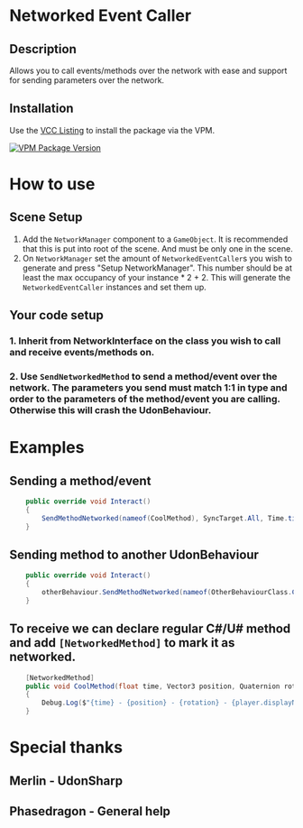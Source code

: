 # Networked Event Caller

## Description
Allows you to call events/methods over the network with ease and support for sending parameters over the network.

## Installation
Use the [VCC Listing](https://miner28.github.io/NetworkedEventCaller/) to install the package via the VPM.

[![VPM Package Version](https://img.shields.io/vpm/v/com.miner28.networked-event-caller?repository_url=https%3A%2F%2Fminer28.github.io%2FNetworkedEventCaller%2Findex.json)](https://miner28.github.io/NetworkedEventCaller)

# How to use
## Scene Setup
1. Add the `NetworkManager` component to a `GameObject`. It is recommended that this is put into root of the scene. And must be only one in the scene.
2. On `NetworkManager` set the amount of `NetworkedEventCaller`s you wish to generate and press "Setup NetworkManager". This number should be at least the max occupancy of your instance * 2 + 2. This will generate the `NetworkedEventCaller` instances and set them up.
## Your code setup
### 1. Inherit from NetworkInterface on the class you wish to call and receive events/methods on.
### 2. Use `SendNetworkedMethod` to send a method/event over the network. The parameters you send must match 1:1 in type and order to the parameters of the method/event you are calling. Otherwise this will crash the UdonBehaviour.

# Examples
## Sending a method/event
```csharp
    public override void Interact()
    {
        SendMethodNetworked(nameof(CoolMethod), SyncTarget.All, Time.time, new DataToken(transform.position), new DataToken(transform.rotation), new DataToken(Networking.LocalPlayer));
    }
```
## Sending method to another UdonBehaviour
```csharp
    public override void Interact()
    {
        otherBehaviour.SendMethodNetworked(nameof(OtherBehaviourClass.CoolMethod), SyncTarget.All, Time.time, new DataToken(transform.position), new DataToken(transform.rotation), new DataToken(Networking.LocalPlayer));
    }
```

## To receive we can declare regular C#/U# method and add `[NetworkedMethod]` to mark it as networked.
```csharp
    [NetworkedMethod]
    public void CoolMethod(float time, Vector3 position, Quaternion rotation, VRCPlayerApi player)
    {
        Debug.Log($"{time} - {position} - {rotation} - {player.displayName}");
    }
```


# Special thanks
## Merlin - UdonSharp
## Phasedragon - General help
